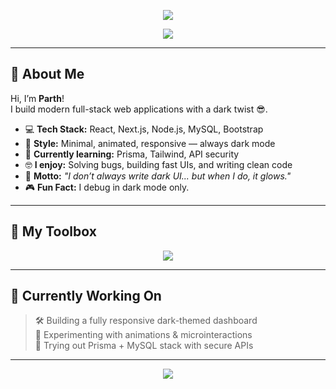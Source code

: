 <!-- 🌌 Neon Header Animation -->
<p align="center">
  <img src="https://capsule-render.vercel.app/api?type=waving&height=230&text=Hey%20👋%20I'm%20Parth!&fontAlign=38&fontAlignY=35&color=0e0e52&fontColor=ffffff&desc=Full%20Stack%20Developer%20%7C%20Dark%20UI%20Fanatic%20%7C%20Code%20Wizard&descSize=18&descAlign=50&descAlignY=60" />
</p>

<!-- ⌨️ Typing Effect -->
<p align="center">
  <img src="https://readme-typing-svg.demolab.com?font=Fira+Code&weight=600&size=22&duration=3500&pause=1000&color=00F7FF&center=true&vCenter=true&width=750&lines=Full+Stack+Web+Developer;Dark+Themes+%E2%9D%A4%EF%B8%8F;React+%2F+Next.js+%2F+Node.js+%2F+MySQL;Turning+ideas+into+elegant+UI%2FUX+%F0%9F%A4%96" />
</p>

---

## 🧠 About Me

Hi, I’m **Parth**!  
I build modern full-stack web applications with a dark twist 😎.

- 💻 **Tech Stack:** React, Next.js, Node.js, MySQL, Bootstrap  
- 🎨 **Style:** Minimal, animated, responsive — always dark mode  
- 🚀 **Currently learning:** Prisma, Tailwind, API security  
- 🤓 **I enjoy:** Solving bugs, building fast UIs, and writing clean code  
- 🧠 **Motto:** _"I don’t always write dark UI... but when I do, it glows."_  
- 🎮 **Fun Fact:** I debug in dark mode only.

---

## 🧰 My Toolbox

<p align="center">
  <img src="https://skillicons.dev/icons?i=html,css,bootstrap,js,react,nextjs,nodejs,mysql,git,github&perline=8&theme=dark" />
</p>

---

## 🎯 Currently Working On

> 🛠️ Building a fully responsive dark-themed dashboard  
> 🎨 Experimenting with animations & microinteractions  
> 🧪 Trying out Prisma + MySQL stack with secure APIs  

---

<!-- 🌀 Footer Wave -->
<p align="center">
  <img src="https://capsule-render.vercel.app/api?type=waving&color=0e0e52&height=100&section=footer"/>
</p>
